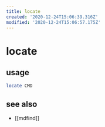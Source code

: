 ```yaml
---
title: locate
created: '2020-12-24T15:06:39.316Z'
modified: '2020-12-24T15:06:57.175Z'
---
```


# locate

## usage
```sh
locate CMD
```

## see also
- [[mdfind]]
